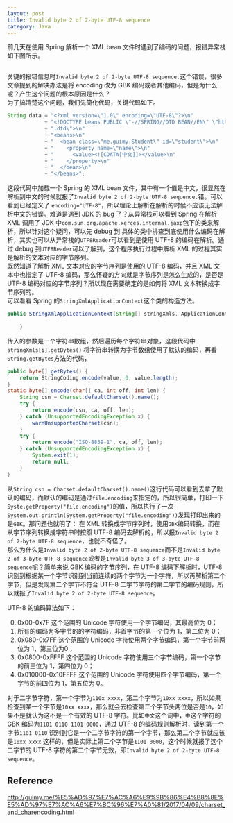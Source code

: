 ```yaml
---
layout: post
title: Invalid byte 2 of 2-byte UTF-8 sequence
category: Java
---
```

前几天在使用 Spring 解析一个 XML bean 文件时遇到了编码的问题，报错异常栈如下图所示。
```java


```
关键的报错信息时`Invalid byte 2 of 2-byte UTF-8 sequence.`这个错误，很多文章提到的解决办法是将 encoding 改为 GBK 编码或者其他编码，但是为什么呢？产生这个问题的根本原因是什么？  
为了搞清楚这个问题，我们先简化代码，关键代码如下。
```java
String data = "<?xml version=\"1.0\" encoding=\"UTF-8\"?>\n"
            + "<!DOCTYPE beans PUBLIC \"-//SPRING//DTD BEAN//EN\" \"http://www.springframework.org/dtd/spring-beans"
            + ".dtd\">\n"
            + "<beans>\n"
            + "  <bean class=\"me.guimy.Student\" id=\"student\">\n"
            + "    <property name=\"name\">\n"
            + "      <value><![CDATA[中文]]></value>\n"
            + "    </property>\n"
            + "  </bean>\n"
            + "</beans>";
```
这段代码中加载一个 Spring 的 XML bean 文件，其中有一个值是中文，很显然在解析到中文的时候就报了`Invalid byte 2 of 2-byte UTF-8 sequence.`错。可以看到已经定义了 `encoding="UTF-8"`，所以理论上解析在解析的时候不应该无法解析中文的错误。难道是遇到 JDK 的 bug 了？从异常栈可以看到 Spring 在解析 XML 调用了 JDK 中`com.sun.org.apache.xerces.internal.jaxp`包下的类来解析，所以针对这个疑问，可以先 debug 到 具体的类中排查到底使用什么编码在解析，其实也可以从异常栈的`UTF8Reader`可以看到是使用 UTF-8 的编码在解析。通过 debug 到`UTF8Reader`可以了解到，这个程序执行过程中解析 XML 的过程其实是解析的文本对应的字节序列。  
既然知道了解析 XML 文本对应的字节序列是使用的 UTF-8 编码，并且 XML 文本中也指定了 UTF-8 编码，那么怀疑的方向就是字节序列是怎么生成的，是否是 UTF-8 编码对应的字节序列？所以现在需要确定的是如何将 XML 文本转换成字节序列的。  
可以看看 Spring 的`StringXmlApplicationContext`这个类的构造方法。 
```java
public StringXmlApplicationContext(String[] stringXmls, ApplicationContext parent, ClassLoader cl) {
        
    }
```
传入的参数是一个字符串数组，然后遍历每个字符串对象，这段代码中 `stringXmls[i].getBytes()` 将字符串转换为字节数组使用了默认的编码，再看`String.getBytes`方法的代码，
```java
public byte[] getBytes() {
    return StringCoding.encode(value, 0, value.length);
}
static byte[] encode(char[] ca, int off, int len) {
    String csn = Charset.defaultCharset().name();
    try {
        return encode(csn, ca, off, len);
    } catch (UnsupportedEncodingException x) {
        warnUnsupportedCharset(csn);
    }
    try {
        return encode("ISO-8859-1", ca, off, len);
    } catch (UnsupportedEncodingException x) {
        System.exit(1);
    	return null;
    }
}
```
从`String csn = Charset.defaultCharset().name()`这行代码可以看到去拿了默认的编码，而默认的编码是通过`file.encoding`来指定的，所以很简单，打印一下`Syste.getProperty("file.encoding")`的值，所以执行了一次 `System.out.println(System.getProperty("file.encoding"))`发现打印出来的是`GBK`。那问题也就明了：
在 XML 转换成字节序列时，使用`GBK`编码转换，而在从字节序列转换成字符串时按照 UTF-8 编码去解析的，所以报`Invalid byte 2 of 2-byte UTF-8 sequence`，也就不奇怪了。  
那么为什么是`Invalid byte 2 of 2-byte UTF-8 sequence`而不是`Invalid byte 2 of 3-byte UTF-8 sequence`或者是`Invalid byte 3 of 3-byte UTF-8 sequence`呢？简单来说 GBK 编码的字节序列，在 UTF-8 编码下解析时，UTF-8 识别到根据某一个字节识别到当前连续的两个字节为一个字符，所以再解析第二个字节，但是发现第二个字节不符合 UTF-8 二字节字符的第二字节的编码规则，所以就报了`Invalid byte 2 of 2-byte UTF-8 sequence`。

UTF-8 的编码算法如下：  

0. 0x00-0x7F 这个范围的 Unicode 字符使用一个字节编码，其最高位为 0；
1. 所有的编码为多字节的的字符编码，非首字节的第一个位为 1，第二位为 0；
2. 0x080-0x7FF 这个范围的 Unicode 字符使用两个字节编码，第一个字节前两位为 1，第三位为0；
3. 0x0800-0xFFFF 这个范围的 Unicode 字符使用三个字节编码，第一个字节的前三位为 1，第四位为 0；
4. 0x010000-0x10FFFF 这个范围的 Unicode 字符使用四个字节编码，第一个字节的前四位为 1，第五位为 0。

对于二字节字符，第一个字节为`110x xxxx`，第二个字节为`10xx xxxx`，所以如果检查到某一个字节是`10xx xxxx`，那么就会去检查第二个字节头两位是否是`10`，如果不是就认为这不是一个有效的 UTF-8 字符。比如`中文`这个词中，`中`这个字符的 GBK 编码为`1101 0110 1101 0000`，通过 UTF-8 的编码规则解析时，读到第一个字节`1101 0110` 识别到它是一个二字节字符的第一个字节，那么第二个字节就应该是`10xx xxxx` 这样的，但是实际上第二个字节是`1101 0000`，这个时候就报了这个二字节的 UTF-8 字符的第二个字节无效，即`Invalid byte 2 of 2-byte UTF-8 sequence`。

## Reference
http://guimy.me/%E5%AD%97%E7%AC%A6%E9%9B%86%E4%B8%8E%E5%AD%97%E7%AC%A6%E7%BC%96%E7%A0%81/2017/04/09/charset_and_charencoding.html

